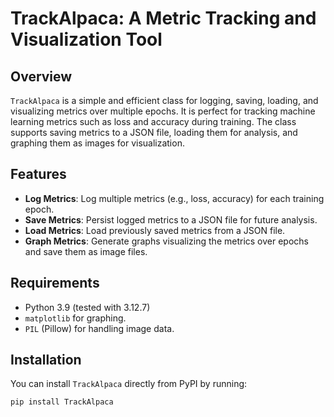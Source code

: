 # TrackAlpaca: A Metric Tracking and Visualization Tool

## Overview

`TrackAlpaca` is a simple and efficient class for logging, saving, loading, and visualizing metrics over multiple epochs. It is perfect for tracking machine learning metrics such as loss and accuracy during training. The class supports saving metrics to a JSON file, loading them for analysis, and graphing them as images for visualization.

## Features

- **Log Metrics**: Log multiple metrics (e.g., loss, accuracy) for each training epoch.
- **Save Metrics**: Persist logged metrics to a JSON file for future analysis.
- **Load Metrics**: Load previously saved metrics from a JSON file.
- **Graph Metrics**: Generate graphs visualizing the metrics over epochs and save them as image files.

## Requirements

- Python 3.9 (tested with 3.12.7)
- `matplotlib` for graphing.
- `PIL` (Pillow) for handling image data.

## Installation

You can install `TrackAlpaca` directly from PyPI by running:

```bash
pip install TrackAlpaca
